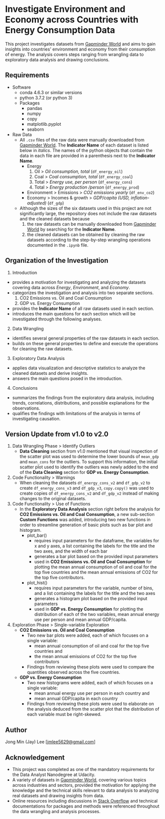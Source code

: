 # Investigate Environment and Economy across Countries with Energy Consumption Data
This project investigates datasets from [Gapminder World](https://www.gapminder.org/data/) and aims to gain insights into countries' environment and economy from their consumption of energy. The analysis covers steps ranging from wrangling data to exploratory data analysis and drawing conclusions.

## Requirements
* Software
  * conda 4.6.3 or similar versions
  * python 3.7.2 (or python 3)
  * Packages
    - pandas
    - numpy
    - copy
    - matplotlib.pyplot
    - seaborn
* Raw Data
  - All `.csv` files of the raw data were manually downloaded from [Gapminder World](https://www.gapminder.org/data/). The __Indicator Name__ of each dataset is listed below in _italics_. The names of the python objects that contain the data in each file are provided in a parenthesis next to the __Indicator Name__.
    - Energy
      1. Oil > _Oil consumption, total_ (`df_energy_oil`)
      2. Coal > _Coal consumption, total_ (`df_energy_coal`)
      3. Total > _Energy use, per person_ (`df_energy_cons`)
      4. Total > _Energy production /person_ (`df_energy_prod`)
    - Environment > Emissions > _CO2 emissions yearly_ (`df_env_co2`)
    - Economy > Incomes & growth > _GDP/capita (USD, inflation-adjusted)_ (`df_gdp`)
  - Although the sizes of the six datasets used in this project are not significantly large, the repository does not include the raw datasets and the cleaned datasets because
    1. the raw datasets can be manually downloaded from [Gapminder World](https://www.gapminder.org/data/) by searching for the __Indicator Name__.
    2. the cleaned datasets can be obtained by cleaning the raw datasets according to the step-by-step wrangling operations documented in the `.ipynb` file.

## Organization of the Investigation
1. Introduction
  * provides a motivation for investigating and analyzing the datasets covering data across _Energy_, _Environment_, and _Economy_.
  * categorizes the investigation and analysis into two separate sections.
    1. CO2 Emissions vs. Oil and Coal Consumption
    2. GDP vs. Energy Consumption
  * provides the __Indicator Name__ of all raw datasets used in each section.
  * introduces the main questions for each section which will be investigated through the following analyses.
2. Data Wrangling
  * identifies several general properties of the raw datasets in each section.
  * builds on these general properties to define and execute the operations for cleaning the raw datasets.
3. Exploratory Data Analysis
  * applies data visualization and descriptive statistics to analyze the cleaned datasets and derive insights.
  * answers the main questions posed in the introduction.
4. Conclusions
  * summarizes the findings from the exploratory data analysis, including trends, correlations, distributions, and possible explanations for the observations.
  * qualifies the findings with limitations of the analysis in terms of investigating causation.

## Version Update from v1.0 to v2.0
1. Data Wrangling Phase > Identify Outliers
    - __Data Cleaning__ section from v1.0 mentioned that visual inspection of the scatter plot was used to determine the lower bounds of `mean_gdp` and `mean_cons` for the outliers. To support this information, the initial scatter plot used to identify the outliers was newly added to the end of the __Data Cleaning__ section for __GDP vs. Energy Consumption__.
2. Code Functionality > Warnings
    - When cleaning the datasets `df_energy_cons_v2` and `df_gdp_v2` to create `df_energy_cons_v3` and `df_gdp_v3`, `copy.copy()` was used to create copies of `df_energy_cons_v2` and `df_gdp_v2` instead of making changes to the original datasets.
3. Code Functionality > Use of Functions
    - In the __Exploratory Data Analysis__ section right before the analysis for __CO2 Emissions vs. Oil and Coal Consumption__, a new sub-section __Custom Functions__ was added, introducing two new functions in order to streamline generation of basic plots such as bar plot and histogram.
      * plot_bar()
          - requires input parameters for the dataframe, the variables for x and y axes, a list containing the labels for the title and the two axes, and the width of each bar
          - generates a bar plot based on the provided input parameters
          - used in __CO2 Emissions vs. Oil and Coal Consumption__ for plotting the mean annual consumption of oil and coal for the top five countries and the mean annual emissions of CO2 for the top five contributors.
      * plot_hist()
          - requires input parameters for the variable, number of bins, and a list containing the labels for the title and the two axes
          - generates a histogram plot based on the provided input parameters
          - used in __GDP vs. Energy Consumption__ for plotting the distribution of each of the two variables, mean annual energy use per person and mean annual GDP/capita.
4. Exploration Phase > Single-variable Exploration
    - __CO2 Emissions vs. Oil and Coal Consumption__
      * Two new bar plots were added, each of which focuses on a single variable:
          - mean annual consumption of oil and coal for the top five countries and
          - the mean annual emissions of CO2 for the top five contributors
      * Findings from reviewing these plots were used to compare the quantities observed across the five countries.
    - __GDP vs. Energy Consumption__
      * Two new histograms were added, each of which focuses on a single variable:
          - mean annual energy use per person in each country and
          - mean annual GDP/capita in each country
      * Findings from reviewing these plots were used to elaborate on the analysis deduced from the scatter plot that the distribution of each variable must be right-skewed.

## Author
Jong Min (Jay) Lee [jmlee5629@gmail.com]

## Acknowledgement
* This project was completed as one of the mandatory requirements for the Data Analyst Nanodegree at Udacity.
* A variety of datasets in [Gapminder World](https://www.gapminder.org/data/), covering various topics across industries and sectors, provided the motivation for applying the knowledge and the technical skills relevant to data analysis to analyzing real datasets and drawing insights from data.
* Online resources including discussions in [Stack Overflow](https://stackoverflow.com/) and technical documentations for packages and methods were referenced throughout the data wrangling and analysis processes.
